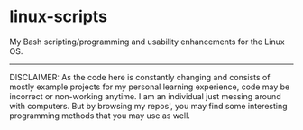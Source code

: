 # linux-scripts
My Bash scripting/programming and usability enhancements for the Linux OS.
***

DISCLAIMER:
As the code here is constantly changing and consists of mostly example projects for my personal learning experience, code may be incorrect or non-working anytime. I am an individual just messing around with computers.
But by browsing my repos', you may find some interesting programming methods that you may use as well.
